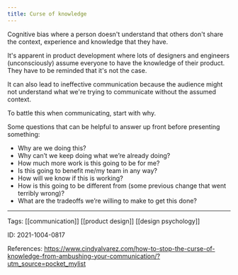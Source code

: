 ```yaml
---
title: Curse of knowledge
---
```


Cognitive bias where a person doesn't understand that others don't share the context, experience and knowledge that they have.

It's apparent in product development where lots of designers and engineers (unconsciously) assume everyone to have the knowledge of their product. They have to be reminded that it's not the case.

It can also lead to ineffective communication because the audience might not understand what we're trying to communicate without the assumed context.

To battle this when communicating, start with why.

Some questions that can be helpful to answer up front before presenting something:
-   Why are we doing this?
-   Why can’t we keep doing what we’re already doing?
-   How much more work is this going to be for me?
-   Is this going to benefit me/my team in any way?
-   How will we know if this is working?
-   How is this going to be different from (some previous change that went terribly wrong)?
-   What are the tradeoffs we’re willing to make to get this done?


---

Tags: [[communication]] [[product design]] [[design psychology]]

ID: 2021-1004-0817

References:
https://www.cindyalvarez.com/how-to-stop-the-curse-of-knowledge-from-ambushing-your-communication/?utm_source=pocket_mylist

